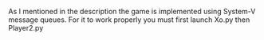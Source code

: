 As I mentioned in the description the game is implemented using System-V message queues.
For it to work properly you must first launch Xo.py then Player2.py
